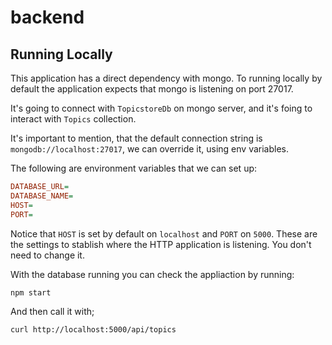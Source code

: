 # backend

## Running Locally

This application has a direct dependency with mongo. To running locally by default the application expects that mongo is listening on port 27017.

It's going to connect with `TopicstoreDb` on mongo server, and it's foing to interact with `Topics` collection.

It's important to mention, that the default connection string is `mongodb://localhost:27017`, we can override it, using env variables.

The following are environment variables that we can set up:

```ini
DATABASE_URL=
DATABASE_NAME=
HOST=
PORT=
```

Notice that `HOST` is set by default on `localhost` and `PORT` on `5000`. These are the settings to stablish where the HTTP application is listening. You don't need to change it.

With the database running you can check the appliaction by running:

```bash
npm start
```

And then call it with;

```bash
curl http://localhost:5000/api/topics
```

